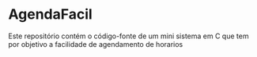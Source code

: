 # AgendaFacil
Este repositório contém o código-fonte de um mini sistema em C que tem por objetivo a facilidade de agendamento de horarios
